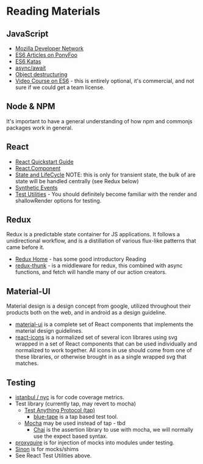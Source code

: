 # Reading Materials

## JavaScript

* [Mozilla Developer Network](https://developer.mozilla.org/en-US/docs/Web/JavaScript)
* [ES6 Articles on PonyFoo](https://ponyfoo.com/articles/es6)
* [ES6 Katas](http://es6katas.org/)
* [async/await](https://ponyfoo.com/articles/understanding-javascript-async-await)
* [Object destructuring](https://developer.mozilla.org/en-US/docs/Web/JavaScript/Reference/Operators/Destructuring_assignment#Object_destructuring)
* [Video Course on ES6](https://es6.io/) - this is entirely optional, it's commercial, and not sure if we could get a team license.

## Node & NPM

It's important to have a general understanding of how npm and commonjs packages work in general.

## React

* [React Quickstart Guide](https://facebook.github.io/react/docs/hello-world.html)
* [React.Component](https://facebook.github.io/react/docs/react-component.html)
* [State and LifeCycle](https://facebook.github.io/react/docs/state-and-lifecycle.html)
  NOTE: this is only for transient state, the bulk of are state will be handled centrally (see Redux below)
* [Synthetic Events](https://facebook.github.io/react/docs/events.html)
* [Test Utilities](https://facebook.github.io/react/docs/test-utils.html) -
  You should definitely become familiar with the render and shallowRender options for testing.

## Redux

Redux is a predictable state container for JS applications.  It follows a unidirectional
workflow, and is a distillation of various flux-like patterns that came before it.

* [Redux Home](http://redux.js.org/) - has some good introductory Reading
* [redux-thunk](https://github.com/gaearon/redux-thunk) - is a middleware for redux,
  this combined with async functions, and fetch will handle many of our action creators.

## Material-UI

Material design is a design concept from google, utilized throughout their products
both on the web, and in android as a design guideline.

* [material-ui](http://www.material-ui.com/) is a complete set of React components
  that implements the material design guidelines.
* [react-icons](https://gorangajic.github.io/react-icons/index.html) is a normalized
  set of several icon librares using svg wrapped in a set of React components that
  can be used individually and normalized to work together.  All icons in use should
  come from one of these libraries, or otherwise brought in as a single wrapped
  svg that matches.

## Testing

* [istanbul / nyc](https://istanbul.js.org/) is for code coverage metrics.
* Test library (currently tap, may revert to mocha)
  * [Test Anything Protocol (tap)](http://www.node-tap.org/)
    * [blue-tape](https://www.npmjs.com/package/blue-tape) is a tap based test tool.
  * [Mocha](https://mochajs.org/) may be used instead of tap - tbd
    * [Chai](http://chaijs.com/api/bdd/) is the assertion library to use with mocha, we will normally use the
      expect based syntax.
* [proxyquire](https://github.com/thlorenz/proxyquire) is for injection of mocks into
  modules under testing.
* [Sinon](http://sinonjs.org/) is for mocks/shims
* See React Test Utilities above.
